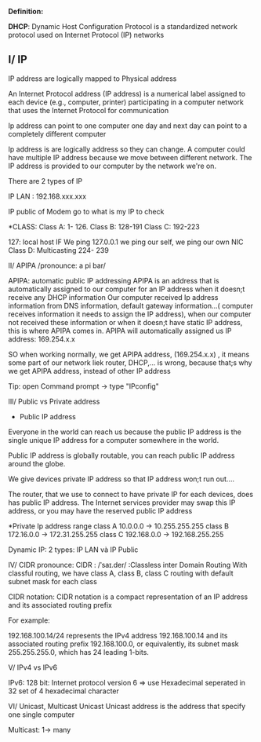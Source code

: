 **Definition:** 

**DHCP**: Dynamic Host Configuration Protocol is a standardized network protocol used on Internet Protocol (IP) networks

I/ IP
-----

IP address are logically mapped to Physical address

An Internet Protocol address (IP address) is a numerical label assigned to each device (e.g., computer, printer) participating in a computer network that uses the Internet Protocol for communication

Ip address can point to one computer one day and next day can point to a completely different computer

Ip address is are logically address so they can change. A computer could have multiple IP address because we move between different network. The IP address is provided to our computer by the network we're on.

There are 2 types of IP

IP LAN : 192.168.xxx.xxx
 
IP public of Modem  go to what is my IP to check

*CLASS:
Class A: 1- 126.
Class B: 128-191
Class C: 192-223

127: local host
IF We ping 127.0.0.1 we ping our self, we ping our own NIC
Class D: Multicasting 224- 239

II/ APIPA 
/pronounce: a pi bar/

APIPA: automatic public IP addressing
APIPA is an address that is automatically assigned to our computer for an IP address when it doesn;t receive any DHCP information
Our computer received Ip address information from DNS information, default gateway information...( computer receives information it needs to assign the IP address), when our computer not received these information or when it doesn;t have static IP address, this is where APIPA comes in.
APIPA will automatically assigned us IP address: 169.254.x.x

SO when working normally, we get APIPA address, (169.254.x.x) , it means some part of our network liek router, DHCP,... is wrong, because that;s why we get APIPA address, instead of other IP address

Tip: open Command prompt -> type "IPconfig"


III/ Public vs Private address

* Public IP address

Everyone in the world can reach us because the public IP address is the single unique IP address for a computer somewhere in the world. 

Public IP address is globally routable, you can reach public IP address around the globe.

We give devices private IP address so that IP address won;t run out....

The router, that we use to connect to have private IP for each devices, does has public IP address. The Internet services provider may swap this IP address, or you may have the reserved public IP address

*Private Ip address range
class A 10.0.0.0 -> 10.255.255.255
class B 172.16.0.0 -> 172.31.255.255
class C 192.168.0.0 -> 192.168.255.255

Dynamic IP: 2 types: IP LAN và IP Public

IV/ CIDR 
pronounce: CIDR : /ˈsaɪ.der/ :Classless inter Domain Routing
With classful routing, we have class A, class B, class C routing with default subnet mask for each class

CIDR notation:  CIDR notation is a compact representation of an IP address and its associated routing prefix

For example:

192.168.100.14/24 represents the IPv4 address 192.168.100.14 and its associated routing prefix 192.168.100.0, or equivalently, its subnet mask 255.255.255.0, which has 24 leading 1-bits.

V/ IPv4 vs IPv6

IPv6: 128 bit: Internet protocol version 6
=> use Hexadecimal
seperated in 32 set of 4 hexadecimal character 

VI/ Unicast, Multicast
Unicast
Unicast address is the address that specify one single computer

Multicast: 1-> many








